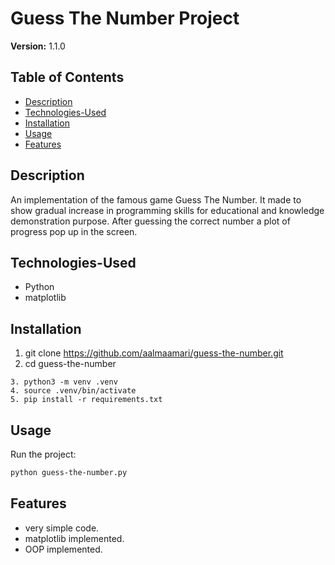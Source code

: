 # Guess The Number Project
**Version:** 1.1.0


## Table of Contents 
- [Description](#description)
- [Technologies-Used](#Technologies-Used)
- [Installation](#installation)
- [Usage](#usage)
- [Features](#features)


## Description 
An implementation of the famous game Guess The Number. It made to show gradual increase in programming skills for educational and knowledge demonstration purpose.
After guessing the correct number a plot of progress pop up in the screen.


## Technologies-Used
- Python
- matplotlib 


## Installation
1. git clone https://github.com/aalmaamari/guess-the-number.git 
2. cd guess-the-number
```
3. python3 -m venv .venv
4. source .venv/bin/activate
5. pip install -r requirements.txt
```



## Usage
Run the project:
``` bash
python guess-the-number.py
```


## Features
- very simple code.
- matplotlib implemented.
- OOP implemented.